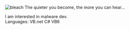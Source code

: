 ![bleach](https://user-images.githubusercontent.com/127018596/223015361-b0c696a0-b5e5-4a1c-b900-611c23fe1e3a.gif)
The quieter you become, the more you can hear...  
  
I am interested in malware dev.  
Languages:  VB.net C# VB6  
